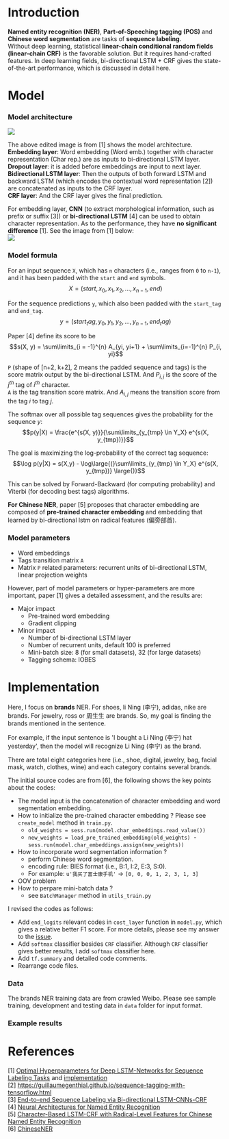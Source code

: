 # Introduction
**Named entity recognition (NER)**, **Part-of-Speeching tagging (POS)** and **Chinese word segmentation** are tasks of **sequence labeling**.  
Without deep learning, statistical **linear-chain conditional random fields (linear-chain CRF)** is the favorable solution. 
But it requires hand-crafted features. In deep learning fields, bi-directional LSTM + CRF gives the state-of-the-art performance, which is 
discussed in detail here.

# Model
### Model architecture
![](https://github.com/gaoisbest/NLP-Projects/blob/master/Sequence%20labeling%20-%20NER/Model_architecture.png)

The above edited image is from [1] shows the model architecture.  
**Embedding layer**: Word embedding (Word emb.) together with character representation (Char rep.) are as inputs to bi-directional LSTM layer.  
**Dropout layer**: it is added before embeddings are input to next layer.  
**Bidirectional LSTM layer**: Then the outputs of both forward LSTM and backward LSTM (which encodes the contextual word representation [2]) are concatenated as inputs to the CRF layer.  
**CRF layer**: And the CRF layer gives the final prediction.  

For embedding layer, **CNN** (to extract morphological information, such as prefix or suffix [3]) or **bi-directional LSTM** [4] can be used to obtain character representation. As to the performance, they have **no significant difference** [1]. See the image from [1] below:  
![](https://github.com/gaoisbest/NLP-Projects/blob/master/Sequence%20labeling%20-%20NER/Character_representation.png)

### Model formula
For an input sequence `X`, which has `n` characters (i.e., ranges from `0` to `n-1`), and it has been padded with the `start` and `end` symbols.  
$$X = (start, x_{0}, x_{1}, x_{2}, ..., x_{n-1}, end)$$  

For the sequence predictions `y`, which also been padded with the `start_tag` and `end_tag`.  
$$y = (start_tag, y_{0}, y_{1}, y_{2}, ..., y_{n-1}, end_tag)$$  

Paper [4] define its score to be  
$$s(X, y) = \sum\limits_{i = -1}^{n} A_{yi, yi+1} + \sum\limits_{i=-1}^{n} P_{i, yi}$$  

`P` (shape of [n+2, k+2], 2 means the padded sequence and tags) is the score matrix output by the bi-directional LSTM. And $P_{i,j}$ is the score of the $j^{th}$ tag of $i^{th}$ character.  
`A` is the tag transition score matrix. And $A_{i,j}$ means the transition score from the tag $i$ to tag $j$.  

The softmax over all possible tag sequences gives the probability for the sequence $y$:  
$$p(y|X) = \frac{e^{s(X, y)}}{\sum\limits_{y_{tmp} \in Y_X} e^{s(X, y_{tmp})}}$$  

The goal is maximizing the log-probability of the correct tag sequence:  
$$\log p(y|X) = s(X,y) - \log\large{(}\sum\limits_{y_{tmp} \in Y_X} e^{s(X, y_{tmp})} \large{)}$$  

This can be solved by Forward-Backward (for computing probability) and Viterbi (for decoding best tags) algorithms.

**For Chinese NER**, paper [5] proposes that character embedding are composed of **pre-trained character embedding** and embedding that learned by bi-directional lstm on radical features (偏旁部首).

### Model parameters
- Word embeddings
- Tags transition matrix `A`
- Matrix `P` related parameters: recurrent units of bi-directional LSTM, linear projection weights

However, part of model parameters or hyper-parameters are more important, paper [1] gives a detailed assessment, and the results are:  
- Major impact
  - Pre-trained word embedding
  - Gradient clipping
- Minor impact
  - Number of bi-directional LSTM layer
  - Number of recurrent units, default 100 is preferred
  - Mini-batch size: 8 (for small datasets), 32 (for large datasets)
  - Tagging schema: IOBES

# Implementation
Here, I focus on **brands** NER. For shoes, li Ning (李宁), adidas, nike are brands. For jewelry, ross or 周生生 are brands. So, my goal is finding the brands mentioned in the sentence.  

For example, if the input sentence is 'I bought a Li Ning (李宁) hat yesterday', then the model will recognize Li Ning (李宁) as the brand.  

There are total eight categories here (i.e., shoe, digital, jewelry, bag, facial mask, watch, clothes, wine) and each category contains several brands.  

The initial source codes are from [6], the following shows the key points about the codes:
- The model input is the concatenation of character embedding and word segmentation embedding.
- How to initialize the pre-trained character embedding ? Please see `create_model` method in `train.py`.
  - `old_weights = sess.run(model.char_embeddings.read_value())`
  - `new_weights = load_pre_trained_embedding(old_weights)`
  - `sess.run(model.char_embeddings.assign(new_weights))`
- How to incorporate word segmentation information ?
  - perform Chinese word segmentation.
  - encoding rule: BIES format (i.e., B:1, I:2, E:3, S:0).
  - For example: `u'我买了富士康手机'` -> `[0, 0, 0, 1, 2, 3, 1, 3]`
- OOV problem
- How to perpare mini-batch data ?
  - see `BatchManager` method in `utils_train.py`

I revised the codes as follows:  
- Add `end_logits` relevant codes in `cost_layer` function in `model.py`, which gives a relative better F1 score. For more details, please see my answer to the [issue](https://github.com/zjy-ucas/ChineseNER/issues/10).
- Add `softmax` classifier besides `CRF` classifier. Although `CRF` classifier gives better results, I add `softmax` classifier here.
- Add `tf.summary` and detailed code comments.
- Rearrange code files.

### Data
The brands NER training data are from crawled Weibo. Please see sample training, development and testing data in `data` folder for input format.

### Example results

# References
[1] [Optimal Hyperparameters for Deep LSTM-Networks for Sequence Labeling Tasks](https://arxiv.org/pdf/1707.06799.pdf) and [implementation](https://github.com/UKPLab/emnlp2017-bilstm-cnn-crf)  
[2] https://guillaumegenthial.github.io/sequence-tagging-with-tensorflow.html  
[3] [End-to-end Sequence Labeling via Bi-directional LSTM-CNNs-CRF](https://arxiv.org/pdf/1603.01354.pdf)  
[4] [Neural Architectures for Named Entity Recognition](https://arxiv.org/pdf/1603.01360.pdf)  
[5] [Character-Based LSTM-CRF with Radical-Level Features for Chinese Named Entity Recognition](https://link.springer.com/chapter/10.1007/978-3-319-50496-4_20)  
[6] [ChineseNER](https://github.com/zjy-ucas/ChineseNER)
